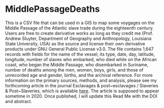 # MiddlePassageDeaths
This is a CSV file that can be used in a GIS to map some voygages on the Middle Passage of the Atlantic slave trade during the eighteenth century. Users are free to create derivative works as long as they credit me (Prof. Andrew Sluyter, Department of Geography and Anthropology, Louisiana State University, USA) as the source and license their own derivative products under GNU General Public License v3.0. The file contains 1,647 records with fields for the name of the vessel, its type, date, day, latitude, longitude, number of slaves who embarked, who died while on the African coast, who began the Middle Passage, who disembarked in Suriname, number of deaths among the men, women, boys, girls, and those of unrecorded age and gender, births, and the archival reference.
For more information on the primary sources, methods, and analysis, please see my forthcoming article in the journal Esclavages & post~esclavages / Slaveries & Post~Slaveries, which is available [here](https://journals.openedition.org/slaveries/263). The article is supposed to appear sometime in 2020. Once published, I will update this Read Me with the DOI and abstract.
